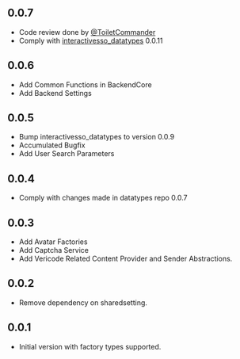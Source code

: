 ## 0.0.7

- Code review done by [@ToiletCommander](https://github.com/ToiletCommandeer)
- Comply with [interactivesso_datatypes](https://github.com/InteractivePlus/interactivesso_datatypes) 0.0.11

## 0.0.6

- Add Common Functions in BackendCore
- Add Backend Settings

## 0.0.5

- Bump interactivesso_datatypes to version 0.0.9
- Accumulated Bugfix
- Add User Search Parameters

## 0.0.4

- Comply with changes made in datatypes repo 0.0.7

## 0.0.3

- Add Avatar Factories
- Add Captcha Service
- Add Vericode Related Content Provider and Sender Abstractions.

## 0.0.2

- Remove dependency on sharedsetting.

## 0.0.1

- Initial version with factory types supported.
